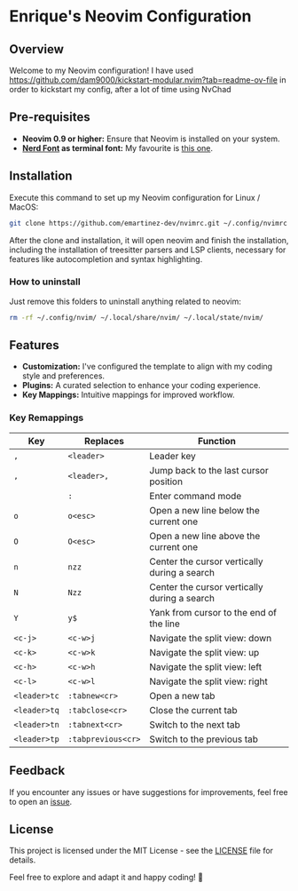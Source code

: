 # Enrique's Neovim Configuration

## Overview

Welcome to my Neovim configuration! I have used
https://github.com/dam9000/kickstart-modular.nvim?tab=readme-ov-file
in order to kickstart my config, after a lot of time using NvChad

## Pre-requisites

- **Neovim 0.9 or higher:** Ensure that Neovim is installed on your system.
- **[Nerd Font](https://www.nerdfonts.com/) as terminal font:** My favourite is
[this one](https://github.com/ryanoasis/nerd-fonts/tree/master/patched-fonts/CascadiaCode).

## Installation

Execute this command to set up my Neovim configuration for Linux / MacOS:

```bash
git clone https://github.com/emartinez-dev/nvimrc.git ~/.config/nvimrc
```

After the clone and installation, it will open neovim and finish the
installation, including the installation of treesitter parsers and LSP clients,
necessary for features like autocompletion and syntax highlighting.

### How to uninstall

Just remove this folders to uninstall anything related to neovim:

```bash 
rm -rf ~/.config/nvim/ ~/.local/share/nvim/ ~/.local/state/nvim/
```

## Features

- **Customization:** I've configured the template to align with my coding style
and preferences.
- **Plugins:** A curated selection to enhance your coding experience.
- **Key Mappings:** Intuitive mappings for improved workflow.

### Key Remappings

| Key           | Replaces       | Function                                            |
| ------------- | -------------- | --------------------------------------------------- |
| `,`           | `<leader>`     | Leader key                                          |
| `,`           | `<leader>,`    | Jump back to the last cursor position               |
| ` `           | `:`            | Enter command mode                                  |
| `o`           | `o<esc>`       | Open a new line below the current one               |
| `O`           | `O<esc>`       | Open a new line above the current one               |
| `n`           | `nzz`          | Center the cursor vertically during a search        |
| `N`           | `Nzz`          | Center the cursor vertically during a search        |
| `Y`           | `y$`           | Yank from cursor to the end of the line             |
| `<c-j>`       | `<c-w>j`       | Navigate the split view: down                       |
| `<c-k>`       | `<c-w>k`       | Navigate the split view: up                         |
| `<c-h>`       | `<c-w>h`       | Navigate the split view: left                       |
| `<c-l>`       | `<c-w>l`       | Navigate the split view: right                      |
| `<leader>tc`  | `:tabnew<cr>`  | Open a new tab                                      |
| `<leader>tq`  | `:tabclose<cr>`| Close the current tab                               |
| `<leader>tn`  | `:tabnext<cr>` | Switch to the next tab                              |
| `<leader>tp`  | `:tabprevious<cr>` | Switch to the previous tab                      |

## Feedback

If you encounter any issues or have suggestions for improvements, feel free to
open an [issue](https://github.com/emartinez-dev/nvimrc/issues).

## License

This project is licensed under the MIT License - see the [LICENSE](LICENSE)
file for details.

Feel free to explore and adapt it and happy coding! 🚀
